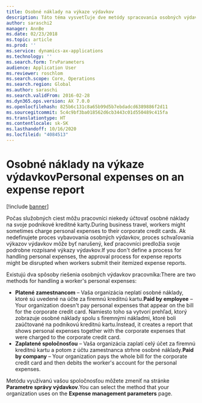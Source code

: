```yaml
---
title: Osobné náklady na výkaze výdavkov
description: Táto téma vysvetľuje dve metódy spracovania osobných výdavkov pracovníka v systéme Microsoft Dynamics 365 Finance.
author: saraschi2
manager: AnnBe
ms.date: 02/23/2018
ms.topic: article
ms.prod: ''
ms.service: dynamics-ax-applications
ms.technology: ''
ms.search.form: TrvParameters
audience: Application User
ms.reviewer: roschlom
ms.search.scope: Core, Operations
ms.search.region: Global
ms.author: saraschi
ms.search.validFrom: 2016-02-28
ms.dyn365.ops.version: AX 7.0.0
ms.openlocfilehash: 825b6c131c8a65b99d5b7ebdadcd6389886f2d11
ms.sourcegitcommit: 5c4c9bf3ba018562d6cb3443c01d550489c415fa
ms.translationtype: HT
ms.contentlocale: sk-SK
ms.lasthandoff: 10/16/2020
ms.locfileid: "4084513"
---
```

# <a name="personal-expenses-on-an-expense-report"></a><span data-ttu-id="aeb2e-103">Osobné náklady na výkaze výdavkov</span><span class="sxs-lookup"><span data-stu-id="aeb2e-103">Personal expenses on an expense report</span></span>

[!include [banner](../includes/banner.md)]

<span data-ttu-id="aeb2e-104">Počas služobných ciest môžu pracovníci niekedy účtovať osobné náklady na svoje podnikové kreditné karty.</span><span class="sxs-lookup"><span data-stu-id="aeb2e-104">During business travel, workers might sometimes charge personal expenses to their corporate credit cards.</span></span> <span data-ttu-id="aeb2e-105">Ak nedefinujete proces vybavovania osobných výdavkov, proces schvaľovania výkazov výdavkov môže byť narušený, keď pracovníci predložia svoje podrobne rozpísané výkazy výdavkov.</span><span class="sxs-lookup"><span data-stu-id="aeb2e-105">If you don't define a process for handling personal expenses, the approval process for expense reports might be disrupted when workers submit their itemized expense reports.</span></span> 

<span data-ttu-id="aeb2e-106">Existujú dva spôsoby riešenia osobných výdavkov pracovníka:</span><span class="sxs-lookup"><span data-stu-id="aeb2e-106">There are two methods for handling a worker's personal expenses:</span></span>

- <span data-ttu-id="aeb2e-107">**Platené zamestnancom** – Vaša organizácia neplatí osobné náklady, ktoré sú uvedené na účte za firemnú kreditnú kartu.</span><span class="sxs-lookup"><span data-stu-id="aeb2e-107">**Paid by employee** – Your organization doesn't pay personal expenses that appear on the bill for the corporate credit card.</span></span> <span data-ttu-id="aeb2e-108">Namiesto toho sa vytvorí prehľad, ktorý zobrazuje osobné náklady spolu s firemnými nákladmi, ktoré boli zaúčtované na podnikovú kreditnú kartu.</span><span class="sxs-lookup"><span data-stu-id="aeb2e-108">Instead, it creates a report that shows personal expenses together with the corporate expenses that were charged to the corporate credit card.</span></span>
- <span data-ttu-id="aeb2e-109">**Zaplatené spoločnosťou** – Vaša organizácia zaplatí celý účet za firemnú kreditnú kartu a potom z účtu zamestnanca strhne osobné náklady.</span><span class="sxs-lookup"><span data-stu-id="aeb2e-109">**Paid by company** – Your organization pays the whole bill for the corporate credit card and then debits the worker's account for the personal expenses.</span></span>

<span data-ttu-id="aeb2e-110">Metódu využívanú vašou spoločnosťou môžete zmeniť na stránke **Parametre správy výdavkov**.</span><span class="sxs-lookup"><span data-stu-id="aeb2e-110">You can select the method that your organization uses on the **Expense management parameters** page.</span></span>
